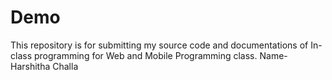 # Demo
This repository is for submitting my source code and documentations of In-class programming for Web and Mobile Programming class. Name- Harshitha Challa
